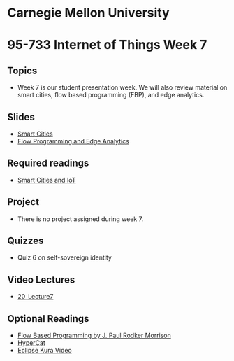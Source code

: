 # Carnegie Mellon University

# 95-733 Internet of Things Week 7

## Topics

+ Week 7 is our student presentation week. We will also review material on smart cities, flow
based programming (FBP), and edge analytics.

## Slides

+ [Smart Cities](https://www.andrew.cmu.edu/user/mm6/95-733/PowerPoint/06_Smart_Cities.pdf)
+ [Flow Programming and Edge Analytics](https://www.andrew.cmu.edu/user/mm6/95-733/PowerPoint/07_FlowProgramming.pdf)

## Required readings

+ [Smart Cities and IoT](https://www.tandfonline.com/doi/full/10.1080/15228053.2019.1587572)

## Project

+ There is no project assigned during week 7.

## Quizzes

+ Quiz 6 on self-sovereign identity

## Video Lectures

+ [20_Lecture7](https://heinzcollege.mediasite.com/Mediasite/Play/2935e6dcc4d945b89ca9c3bb0ff9e43e1d)

## Optional Readings

+ [Flow Based Programming by J. Paul Rodker Morrison](https://youtu.be/up2yhNTsaDs)
+ [HyperCat](https://youtu.be/6Ps8iEGRi1U)
+ [Eclipse Kura Video](https://www.youtube.com/watch?v=ia8cLnR1uFI)
